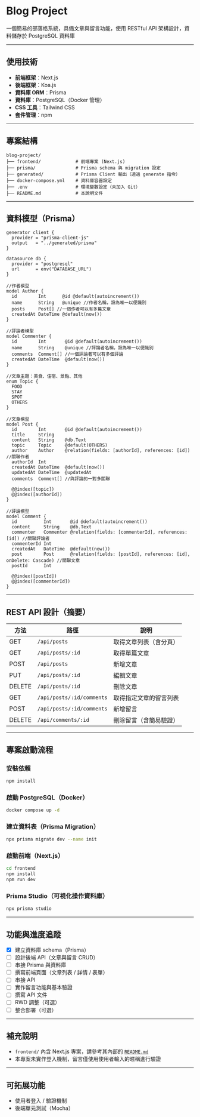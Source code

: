 # Blog Project 
一個簡易的部落格系統，具備文章與留言功能，使用 RESTful API 架構設計，資料儲存於 PostgreSQL 資料庫

---

## 使用技術

- **前端框架**：Next.js
- **後端框架**：Koa.js
- **資料庫 ORM**：Prisma
- **資料庫**：PostgreSQL（Docker 管理）
- **CSS 工具**：Tailwind CSS
- **套件管理**：npm

---

## 專案結構
```
blog-project/
├── frontend/             # 前端專案 (Next.js)
├── prisma/               # Prisma schema 與 migration 設定
├── generated/            # Prisma Client 輸出（透過 generate 指令）
├── docker-compose.yml    # 資料庫容器設定
├── .env                  # 環境變數設定（未加入 Git）
├── README.md             # 本說明文件
```

---

## 資料模型（Prisma）

```prisma
generator client {
  provider = "prisma-client-js"
  output   = "../generated/prisma"
}

datasource db {
  provider = "postgresql"
  url      = env("DATABASE_URL")
}

//作者模型
model Author {
  id        Int      @id @default(autoincrement())
  name      String   @unique //作者名稱，設為唯一以便識別
  posts     Post[] //一個作者可以有多篇文章
  createdAt DateTime @default(now())
}

//評論者模型
model Commenter {
  id        Int       @id @default(autoincrement())
  name      String    @unique //評論者名稱，設為唯一以便識別
  comments  Comment[] //一個評論者可以有多個評論
  createdAt DateTime  @default(now())
}

//文章主題：美食、住宿、景點、其他
enum Topic {
  FOOD
  STAY
  SPOT
  OTHERS
}

//文章模型
model Post {
  id        Int       @id @default(autoincrement())
  title     String
  content   String    @db.Text
  topic     Topic     @default(OTHERS)
  author    Author    @relation(fields: [authorId], references: [id]) //關聯作者
  authorId  Int
  createdAt DateTime  @default(now())
  updatedAt DateTime  @updatedAt
  comments  Comment[] //與評論的一對多關聯

  @@index([topic])
  @@index([authorId])
}

//評論模型
model Comment {
  id          Int       @id @default(autoincrement())
  content     String    @db.Text
  commenter   Commenter @relation(fields: [commenterId], references: [id]) //關聯評論者
  commenterId Int
  createdAt   DateTime  @default(now())
  post        Post      @relation(fields: [postId], references: [id], onDelete: Cascade) //關聯文章
  postId      Int

  @@index([postId])
  @@index([commenterId])
}
```

---

## REST API 設計（摘要）

| 方法     | 路徑                          | 說明                   |
|----------|-------------------------------|------------------------|
| GET      | `/api/posts`                  | 取得文章列表（含分頁）   |
| GET      | `/api/posts/:id`              | 取得單篇文章            |
| POST     | `/api/posts`                  | 新增文章               |
| PUT      | `/api/posts/:id`              | 編輯文章               |
| DELETE   | `/api/posts/:id`              | 刪除文章               |
| GET      | `/api/posts/:id/comments`     | 取得指定文章的留言列表   |
| POST     | `/api/posts/:id/comments`     | 新增留言               |
| DELETE   | `/api/comments/:id`           | 刪除留言（含簡易驗證）  |

---

## 專案啟動流程

### 安裝依賴

```bash
npm install
```

### 啟動 PostgreSQL（Docker）

```bash
docker compose up -d
```

### 建立資料表（Prisma Migration）

```bash
npx prisma migrate dev --name init
```

### 啟動前端（Next.js）

```bash
cd frontend
npm install
npm run dev
```

### Prisma Studio（可視化操作資料庫）

```bash
npx prisma studio
```

---

## 功能與進度追蹤

- [x] 建立資料庫 schema（Prisma）
- [ ] 設計後端 API（文章與留言 CRUD）
- [ ] 串接 Prisma 與資料庫
- [ ] 撰寫前端頁面（文章列表 / 詳情 / 表單）
- [ ] 串接 API
- [ ] 實作留言功能與基本驗證
- [ ] 撰寫 API 文件
- [ ] RWD 調整（可選）
- [ ] 整合部署（可選）

---

## 補充說明

- `frontend/` 內含 Next.js 專案，請參考其內部的 [`README.md`](./frontend/README.md)
- 本專案未實作登入機制，留言僅使用使用者輸入的暱稱進行驗證

---

## 可拓展功能

- 使用者登入 / 驗證機制
- 後端單元測試（Mocha）